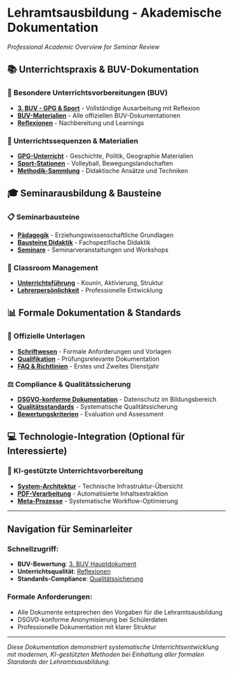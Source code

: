 # Lehramtsausbildung - Akademische Dokumentation
*Professional Academic Overview for Seminar Review*

## 📚 Unterrichtspraxis & BUV-Dokumentation

### 🎯 Besondere Unterrichtsvorbereitungen (BUV)
- **[3. BUV - GPG & Sport](../unterricht/3.%20BUV/)** - Vollständige Ausarbeitung mit Reflexion
- **[BUV-Materialien](../seminarcloud/BUV/)** - Alle offiziellen BUV-Dokumentationen
- **[Reflexionen](../unterricht/E5_Unit5_People_and_Places/)** - Nachbereitung und Learnings

### 📖 Unterrichtssequenzen & Materialien
- **[GPG-Unterricht](../notizen/gpg/)** - Geschichte, Politik, Geographie Materialien
- **[Sport-Stationen](../notizen/)** - Volleyball, Bewegungslandschaften
- **[Methodik-Sammlung](../notizen/methodik/)** - Didaktische Ansätze und Techniken

## 🎓 Seminarausbildung & Bausteine

### 📋 Seminarbausteine
- **[Pädagogik](../seminarcloud/Pädagogik/)** - Erziehungswissenschaftliche Grundlagen
- **[Bausteine Didaktik](../seminarcloud/Bausteine/)** - Fachspezifische Didaktik
- **[Seminare](../seminarcloud/Seminare/)** - Seminarveranstaltungen und Workshops

### 👥 Classroom Management
- **[Unterrichtsführung](../notizen/classroom%20management/)** - Kounin, Aktivierung, Struktur
- **[Lehrerpersönlichkeit](../seminarcloud/Weitere%20Skripten/)** - Professionelle Entwicklung

## 📊 Formale Dokumentation & Standards

### 📄 Offizielle Unterlagen
- **[Schriftwesen](../seminarcloud/Schriftwesen/)** - Formale Anforderungen und Vorlagen
- **[Qualifikation](../seminarcloud/Zweites%20Examen/)** - Prüfungsrelevante Dokumentation
- **[FAQ & Richtlinien](../seminarcloud/)** - Erstes und Zweites Dienstjahr

### ⚖️ Compliance & Qualitätssicherung
- **[DSGVO-konforme Dokumentation](../scripts/dsgvo_compliance/)** - Datenschutz im Bildungsbereich
- **[Qualitätsstandards](../notizen/meta_prozesse/)** - Systematische Qualitätssicherung
- **[Bewertungskriterien](../notizen/qualitaet/)** - Evaluation und Assessment

## 💻 Technologie-Integration (Optional für Interessierte)

### 🤖 KI-gestützte Unterrichtsvorbereitung
- **[System-Architektur](../infrastructure/)** - Technische Infrastruktur-Übersicht
- **[PDF-Verarbeitung](../extracted_content/)** - Automatisierte Inhaltsextraktion
- **[Meta-Prozesse](../notizen/meta_prozesse/)** - Systematische Workflow-Optimierung

---

## Navigation für Seminarleiter

### Schnellzugriff:
- **BUV-Bewertung**: [3. BUV Hauptdokument](../unterricht/3.%20BUV/3.%20BUV_Cebulla_GPG_E.pdf)
- **Unterrichtsqualität**: [Reflexionen](../unterricht/3.%20BUV/Reflexion%203.%20BUV.md)
- **Standards-Compliance**: [Qualitätssicherung](../notizen/meta_prozesse/SYSTEM_RELIABILITY_STANDARDIZATION_V1.md)

### Formale Anforderungen:
- Alle Dokumente entsprechen den Vorgaben für die Lehramtsausbildung
- DSGVO-konforme Anonymisierung bei Schülerdaten
- Professionelle Dokumentation mit klarer Struktur

---

*Diese Dokumentation demonstriert systematische Unterrichtsentwicklung mit modernen, KI-gestützten Methoden bei Einhaltung aller formalen Standards der Lehramtsausbildung.*